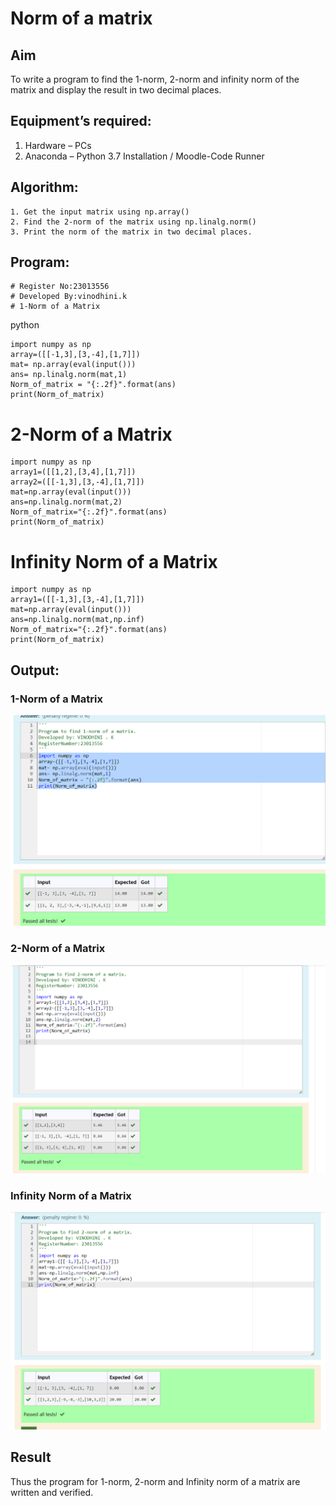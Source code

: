 # Norm of a matrix
## Aim
To write a program to find the 1-norm, 2-norm and infinity norm of the matrix and display the result in two decimal places.
## Equipment’s required:
1.	Hardware – PCs
2.	Anaconda – Python 3.7 Installation / Moodle-Code Runner
## Algorithm:
	1. Get the input matrix using np.array()   
    2. Find the 2-norm of the matrix using np.linalg.norm()
	3. Print the norm of the matrix in two decimal places.
## Program:
``````
# Register No:23013556
# Developed By:vinodhini.k
# 1-Norm of a Matrix
``````
python
``````
import numpy as np
array=([[-1,3],[3,-4],[1,7]])
mat= np.array(eval(input()))
ans= np.linalg.norm(mat,1)
Norm_of_matrix = "{:.2f}".format(ans)
print(Norm_of_matrix)

``````

# 2-Norm of a Matrix
``````
import numpy as np
array1=([[1,2],[3,4],[1,7]])
array2=([[-1,3],[3,-4],[1,7]])
mat=np.array(eval(input()))
ans=np.linalg.norm(mat,2)
Norm_of_matrix="{:.2f}".format(ans)
print(Norm_of_matrix)
``````


# Infinity Norm of a Matrix
``````
import numpy as np
array1=([[-1,3],[3,-4],[1,7]])
mat=np.array(eval(input()))
ans=np.linalg.norm(mat,np.inf)
Norm_of_matrix="{:.2f}".format(ans)
print(Norm_of_matrix)
``````



## Output:
### 1-Norm of a Matrix
![Alt text](<norm 1 out.png>)
### 2-Norm of a Matrix
![Alt text](<norm 2 out.png>)
### Infinity Norm of a Matrix
![Alt text](<norm3  out.png>)

## Result
Thus the program for 1-norm, 2-norm and Infinity norm of a matrix are written and verified.
